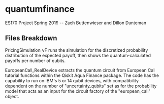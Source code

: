 # quantumfinance
ES170 Project Spring 2019 -- Zach Buttenwieser and Dillon Dunteman

## Files Breakdown

  PricingSimulation_vF runs the simulation for the discretized probability distribution of the expected payoff, then shows the quantum-calculated payoffs per number of qubits.

  EuropeanCall_RealDevice extracts the quantum circuit from European Call tutorial functions within the Qiskit Aqua Finance package. 
  The code has the capability to run on IBM's 5 or 14 qubit devices, with compatibility dependent on the number of "uncertainty_qubits" set as for the probability model that acts as an input for the circuit factory of the "european_call" object.
